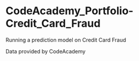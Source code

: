 # CodeAcademy_Portfolio-Credit_Card_Fraud
Running a prediction model on Credit Card Fraud

Data provided by CodeAcademy 
